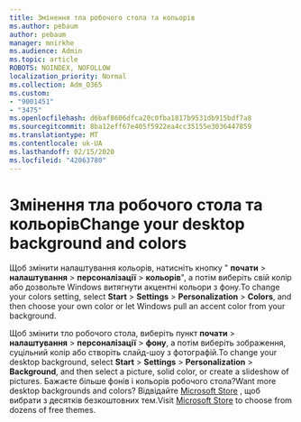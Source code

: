```yaml
---
title: Змінення тла робочого стола та кольорів
ms.author: pebaum
author: pebaum
manager: mnirkhe
ms.audience: Admin
ms.topic: article
ROBOTS: NOINDEX, NOFOLLOW
localization_priority: Normal
ms.collection: Adm_O365
ms.custom:
- "9001451"
- "3475"
ms.openlocfilehash: d6baf8606dfca20c0fba1817b9531db915bdf7a8
ms.sourcegitcommit: 8ba12eff67e405f5922ea4cc35155e3036447859
ms.translationtype: MT
ms.contentlocale: uk-UA
ms.lasthandoff: 02/15/2020
ms.locfileid: "42063780"
---
```

# <a name="change-your-desktop-background-and-colors"></a><span data-ttu-id="09fbc-102">Змінення тла робочого стола та кольорів</span><span class="sxs-lookup"><span data-stu-id="09fbc-102">Change your desktop background and colors</span></span>

<span data-ttu-id="09fbc-103">Щоб змінити налаштування кольорів, натисніть кнопку " **почати** > **налаштування** > **персоналізації** > **кольорів**", а потім виберіть свій колір або дозвольте Windows витягнути акцентні кольори з фону.</span><span class="sxs-lookup"><span data-stu-id="09fbc-103">To change your colors setting, select **Start** > **Settings** > **Personalization** > **Colors**, and then choose your own color or let Windows pull an accent color from your background.</span></span>

<span data-ttu-id="09fbc-104">Щоб змінити тло робочого стола, виберіть пункт **почати** > **налаштування** > **персоналізації** > **фону**, а потім виберіть зображення, суцільний колір або створіть слайд-шоу з фотографій.</span><span class="sxs-lookup"><span data-stu-id="09fbc-104">To change your desktop background, select **Start** > **Settings** > **Personalization** > **Background**, and then select a picture, solid color, or create a slideshow of pictures.</span></span> <span data-ttu-id="09fbc-105">Бажаєте більше фонів і кольорів робочого стола?</span><span class="sxs-lookup"><span data-stu-id="09fbc-105">Want more desktop backgrounds and colors?</span></span> <span data-ttu-id="09fbc-106">Відвідайте [Microsoft Store](https://www.microsoft.com/en-us/store/collections/windowsthemes) , щоб вибрати з десятків безкоштовних тем.</span><span class="sxs-lookup"><span data-stu-id="09fbc-106">Visit [Microsoft Store](https://www.microsoft.com/en-us/store/collections/windowsthemes) to choose from dozens of free themes.</span></span>

